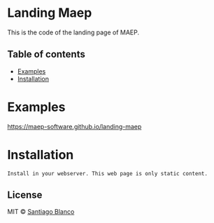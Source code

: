 # Landing Maep

This is the code of the landing page of MAEP.

## Table of contents

- [Examples](#examples)
- [Installation](#installation)

# Examples

https://maep-software.github.io/landing-maep

# Installation

```
Install in your webserver. This web page is only static content.
```

## License

MIT © [Santiago Blanco](http://twitter.com/santiblanko)
